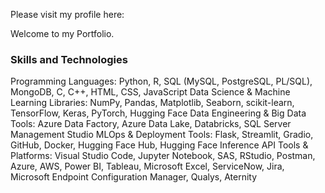 Please visit my profile here: 

Welcome to my Portfolio.

### Skills and Technologies
Programming Languages: Python, R, SQL (MySQL, PostgreSQL, PL/SQL), MongoDB, C, C++, HTML, CSS, JavaScript
Data Science & Machine Learning Libraries: NumPy, Pandas, Matplotlib, Seaborn, scikit-learn, TensorFlow, Keras,
PyTorch, Hugging Face
Data Engineering & Big Data Tools: Azure Data Factory, Azure Data Lake, Databricks, SQL Server Management Studio
MLOps & Deployment Tools: Flask, Streamlit, Gradio, GitHub, Docker, Hugging Face Hub, Hugging Face Inference API
Tools & Platforms: Visual Studio Code, Jupyter Notebook, SAS, RStudio, Postman, Azure, AWS, Power BI, Tableau, Microsoft
Excel, ServiceNow, Jira, Microsoft Endpoint Configuration Manager, Qualys, Aternity